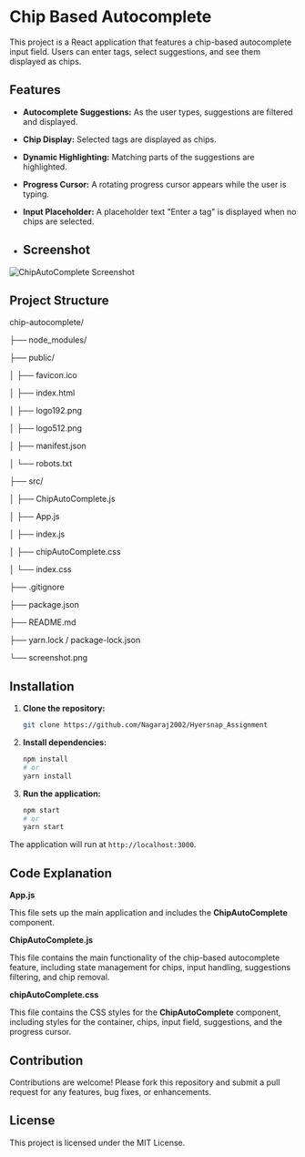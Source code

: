 # Chip Based Autocomplete

This project is a React application that features a chip-based autocomplete input field. Users can enter tags, select suggestions, and see them displayed as chips. 

## Features

- **Autocomplete Suggestions:** As the user types, suggestions are filtered and displayed.
- **Chip Display:** Selected tags are displayed as chips.
- **Dynamic Highlighting:** Matching parts of the suggestions are highlighted.
- **Progress Cursor:** A rotating progress cursor appears while the user is typing.
- **Input Placeholder:** A placeholder text "Enter a tag" is displayed when no chips are selected.

- ## Screenshot
![ChipAutoComplete Screenshot](https://drive.google.com/uc?export=view&id=14G9tJ5__ttKQ5aRyDd-erATFNT-ybB1w
)

## Project Structure
chip-autocomplete/

├── node_modules/

├── public/

│ ├── favicon.ico

│ ├── index.html

│ ├── logo192.png

│ ├── logo512.png

│ ├── manifest.json

│ └── robots.txt

├── src/

│ ├── ChipAutoComplete.js

│ ├── App.js

│ ├── index.js

│ ├── chipAutoComplete.css

│ └── index.css

├── .gitignore

├── package.json

├── README.md

├── yarn.lock / package-lock.json

└── screenshot.png


## Installation

1. **Clone the repository:**
    ```bash
    git clone https://github.com/Nagaraj2002/Hyersnap_Assignment
    ```

2. **Install dependencies:**
    ```bash
    npm install
    # or
    yarn install
    ```

3. **Run the application:**
    ```bash
    npm start
    # or
    yarn start
    ```

The application will run at `http://localhost:3000`.

## Code Explanation

**App.js**

This file sets up the main application and includes the **ChipAutoComplete** component.

**ChipAutoComplete.js**

This file contains the main functionality of the chip-based autocomplete feature, including state management for chips, input handling, suggestions filtering, and chip removal.

**chipAutoComplete.css**

This file contains the CSS styles for the **ChipAutoComplete** component, including styles for the container, chips, input field, suggestions, and the progress cursor.

## Contribution

Contributions are welcome! Please fork this repository and submit a pull request for any features, bug fixes, or enhancements.

## License

This project is licensed under the MIT License.
